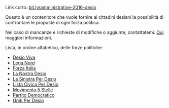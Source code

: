 Link corto: [bit.ly/amministrative-2016-desio](https://bit.ly/amministrative-2016-desio)

Questo è un contenitore che vuole fornire ai cittadini desiani la possibilità di confrontare le proposte di ogni forza politica.

Nel caso di mancanze e richieste di modifiche o aggiunte, contattatemi. [Qui](richiesta-del-programma-elettorale.md) maggiori informazioni.

Lista, in ordine alfabetico, delle forze politiche:

- [Desio Viva](desio-viva.md)
- [Lega Nord](lega-nord.md)
- [Forza Italia](forza-italia.md)
- [La Nostra Desio](la-nostra-desio.md)
- [La Sinistra Per Desio](la-sinistra-per-desio.md)
- [Lista Civica Per Desio](lista-civica-per-desio.md)
- [Movimento 5 Stelle](movimento-5-stelle.md)
- [Partito Democratico](partito-democratico.md)
- [Uniti Per Desio](uniti-per-desio.md)
